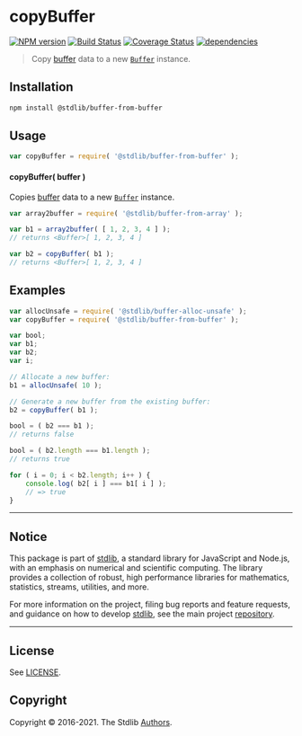 <!--

@license Apache-2.0

Copyright (c) 2018 The Stdlib Authors.

Licensed under the Apache License, Version 2.0 (the "License");
you may not use this file except in compliance with the License.
You may obtain a copy of the License at

   http://www.apache.org/licenses/LICENSE-2.0

Unless required by applicable law or agreed to in writing, software
distributed under the License is distributed on an "AS IS" BASIS,
WITHOUT WARRANTIES OR CONDITIONS OF ANY KIND, either express or implied.
See the License for the specific language governing permissions and
limitations under the License.

-->

# copyBuffer

[![NPM version][npm-image]][npm-url] [![Build Status][test-image]][test-url] [![Coverage Status][coverage-image]][coverage-url] [![dependencies][dependencies-image]][dependencies-url]

> Copy [buffer][@stdlib/buffer/ctor] data to a new [`Buffer`][@stdlib/buffer/ctor] instance.

<!-- Section to include introductory text. Make sure to keep an empty line after the intro `section` element and another before the `/section` close. -->

<section class="intro">

</section>

<!-- /.intro -->

<!-- Package usage documentation. -->

<section class="installation">

## Installation

```bash
npm install @stdlib/buffer-from-buffer
```

</section>

<section class="usage">

## Usage

```javascript
var copyBuffer = require( '@stdlib/buffer-from-buffer' );
```

#### copyBuffer( buffer )

Copies [buffer][@stdlib/buffer/ctor] data to a new [`Buffer`][@stdlib/buffer/ctor] instance.

```javascript
var array2buffer = require( '@stdlib/buffer-from-array' );

var b1 = array2buffer( [ 1, 2, 3, 4 ] );
// returns <Buffer>[ 1, 2, 3, 4 ]

var b2 = copyBuffer( b1 );
// returns <Buffer>[ 1, 2, 3, 4 ]
```

</section>

<!-- /.usage -->

<!-- Package usage notes. Make sure to keep an empty line after the `section` element and another before the `/section` close. -->

<section class="notes">

</section>

<!-- /.notes -->

<!-- Package usage examples. -->

<section class="examples">

## Examples

<!-- eslint no-undef: "error" -->

```javascript
var allocUnsafe = require( '@stdlib/buffer-alloc-unsafe' );
var copyBuffer = require( '@stdlib/buffer-from-buffer' );

var bool;
var b1;
var b2;
var i;

// Allocate a new buffer:
b1 = allocUnsafe( 10 );

// Generate a new buffer from the existing buffer:
b2 = copyBuffer( b1 );

bool = ( b2 === b1 );
// returns false

bool = ( b2.length === b1.length );
// returns true

for ( i = 0; i < b2.length; i++ ) {
    console.log( b2[ i ] === b1[ i ] );
    // => true
}
```

</section>

<!-- /.examples -->

<!-- Section to include cited references. If references are included, add a horizontal rule *before* the section. Make sure to keep an empty line after the `section` element and another before the `/section` close. -->

<section class="references">

</section>

<!-- /.references -->

<!-- Section for all links. Make sure to keep an empty line after the `section` element and another before the `/section` close. -->


<section class="main-repo" >

* * *

## Notice

This package is part of [stdlib][stdlib], a standard library for JavaScript and Node.js, with an emphasis on numerical and scientific computing. The library provides a collection of robust, high performance libraries for mathematics, statistics, streams, utilities, and more.

For more information on the project, filing bug reports and feature requests, and guidance on how to develop [stdlib][stdlib], see the main project [repository][stdlib].

---

## License

See [LICENSE][stdlib-license].


## Copyright

Copyright &copy; 2016-2021. The Stdlib [Authors][stdlib-authors].

</section>

<!-- /.stdlib -->

<!-- Section for all links. Make sure to keep an empty line after the `section` element and another before the `/section` close. -->

<section class="links">

[npm-image]: http://img.shields.io/npm/v/@stdlib/buffer-from-buffer.svg
[npm-url]: https://npmjs.org/package/@stdlib/buffer-from-buffer

[test-image]: https://github.com/stdlib-js/buffer-from-buffer/actions/workflows/test.yml/badge.svg
[test-url]: https://github.com/stdlib-js/buffer-from-buffer/actions/workflows/test.yml

[coverage-image]: https://img.shields.io/codecov/c/github/stdlib-js/buffer-from-buffer/main.svg
[coverage-url]: https://codecov.io/github/stdlib-js/buffer-from-buffer?branch=main

[dependencies-image]: https://img.shields.io/david/stdlib-js/buffer-from-buffer
[dependencies-url]: https://david-dm.org/stdlib-js/buffer-from-buffer/main

[stdlib]: https://github.com/stdlib-js/stdlib

[stdlib-authors]: https://github.com/stdlib-js/stdlib/graphs/contributors

[stdlib-license]: https://raw.githubusercontent.com/stdlib-js/buffer-from-buffer/main/LICENSE

[@stdlib/buffer/ctor]: https://github.com/stdlib-js/buffer-ctor

</section>

<!-- /.links -->
